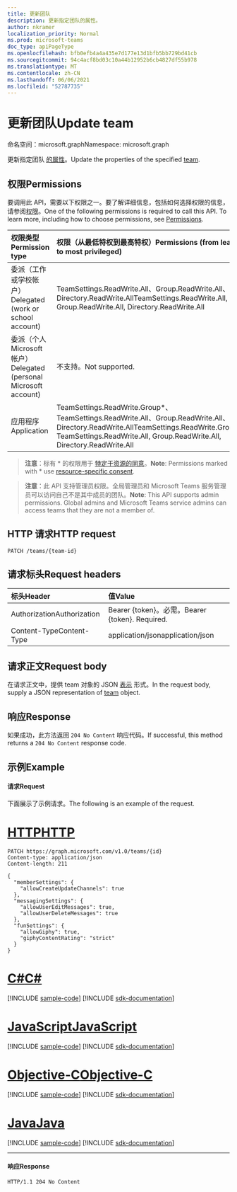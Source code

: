 ```yaml
---
title: 更新团队
description: 更新指定团队的属性。
author: nkramer
localization_priority: Normal
ms.prod: microsoft-teams
doc_type: apiPageType
ms.openlocfilehash: bfb0efb4a4a435e7d177e13d1bfb5bb729bd41cb
ms.sourcegitcommit: 94c4acf8bd03c10a44b12952b6cb4827df55b978
ms.translationtype: MT
ms.contentlocale: zh-CN
ms.lasthandoff: 06/06/2021
ms.locfileid: "52787735"
---
```

# <a name="update-team"></a><span data-ttu-id="e3141-103">更新团队</span><span class="sxs-lookup"><span data-stu-id="e3141-103">Update team</span></span>

<span data-ttu-id="e3141-104">命名空间：microsoft.graph</span><span class="sxs-lookup"><span data-stu-id="e3141-104">Namespace: microsoft.graph</span></span>



<span data-ttu-id="e3141-105">更新指定团队 [的属性](../resources/team.md)。</span><span class="sxs-lookup"><span data-stu-id="e3141-105">Update the properties of the specified [team](../resources/team.md).</span></span>

## <a name="permissions"></a><span data-ttu-id="e3141-106">权限</span><span class="sxs-lookup"><span data-stu-id="e3141-106">Permissions</span></span>
<span data-ttu-id="e3141-p101">要调用此 API，需要以下权限之一。要了解详细信息，包括如何选择权限的信息，请参阅[权限](/graph/permissions-reference)。</span><span class="sxs-lookup"><span data-stu-id="e3141-p101">One of the following permissions is required to call this API. To learn more, including how to choose permissions, see [Permissions](/graph/permissions-reference).</span></span>


|<span data-ttu-id="e3141-109">权限类型</span><span class="sxs-lookup"><span data-stu-id="e3141-109">Permission type</span></span>      | <span data-ttu-id="e3141-110">权限（从最低特权到最高特权）</span><span class="sxs-lookup"><span data-stu-id="e3141-110">Permissions (from least to most privileged)</span></span>              |
|:--------------------|:---------------------------------------------------------|
|<span data-ttu-id="e3141-111">委派（工作或学校帐户）</span><span class="sxs-lookup"><span data-stu-id="e3141-111">Delegated (work or school account)</span></span> | <span data-ttu-id="e3141-112">TeamSettings.ReadWrite.All、Group.ReadWrite.All、Directory.ReadWrite.All</span><span class="sxs-lookup"><span data-stu-id="e3141-112">TeamSettings.ReadWrite.All, Group.ReadWrite.All, Directory.ReadWrite.All</span></span> |
|<span data-ttu-id="e3141-113">委派（个人 Microsoft 帐户）</span><span class="sxs-lookup"><span data-stu-id="e3141-113">Delegated (personal Microsoft account)</span></span> | <span data-ttu-id="e3141-114">不支持。</span><span class="sxs-lookup"><span data-stu-id="e3141-114">Not supported.</span></span>    |
|<span data-ttu-id="e3141-115">应用程序</span><span class="sxs-lookup"><span data-stu-id="e3141-115">Application</span></span> | <span data-ttu-id="e3141-116">TeamSettings.ReadWrite.Group\*、TeamSettings.ReadWrite.All、Group.ReadWrite.All、Directory.ReadWrite.All</span><span class="sxs-lookup"><span data-stu-id="e3141-116">TeamSettings.ReadWrite.Group\*, TeamSettings.ReadWrite.All, Group.ReadWrite.All, Directory.ReadWrite.All</span></span> |

> <span data-ttu-id="e3141-117">**注意**：标有 \* 的权限用于 [特定于资源的同意](https://aka.ms/teams-rsc)。</span><span class="sxs-lookup"><span data-stu-id="e3141-117">**Note**: Permissions marked with \* use [resource-specific consent](https://aka.ms/teams-rsc).</span></span>

> <span data-ttu-id="e3141-p102">**注意**：此 API 支持管理员权限。全局管理员和 Microsoft Teams 服务管理员可以访问自己不是其中成员的团队。</span><span class="sxs-lookup"><span data-stu-id="e3141-p102">**Note**: This API supports admin permissions. Global admins and Microsoft Teams service admins can access teams that they are not a member of.</span></span>

## <a name="http-request"></a><span data-ttu-id="e3141-120">HTTP 请求</span><span class="sxs-lookup"><span data-stu-id="e3141-120">HTTP request</span></span>
<!-- { "blockType": "ignored" } -->
```http
PATCH /teams/{team-id}
```

## <a name="request-headers"></a><span data-ttu-id="e3141-121">请求标头</span><span class="sxs-lookup"><span data-stu-id="e3141-121">Request headers</span></span>
| <span data-ttu-id="e3141-122">标头</span><span class="sxs-lookup"><span data-stu-id="e3141-122">Header</span></span>       | <span data-ttu-id="e3141-123">值</span><span class="sxs-lookup"><span data-stu-id="e3141-123">Value</span></span> |
|:---------------|:--------|
| <span data-ttu-id="e3141-124">Authorization</span><span class="sxs-lookup"><span data-stu-id="e3141-124">Authorization</span></span>  | <span data-ttu-id="e3141-p103">Bearer {token}。必需。</span><span class="sxs-lookup"><span data-stu-id="e3141-p103">Bearer {token}. Required.</span></span>  |
| <span data-ttu-id="e3141-127">Content-Type</span><span class="sxs-lookup"><span data-stu-id="e3141-127">Content-Type</span></span>  | <span data-ttu-id="e3141-128">application/json</span><span class="sxs-lookup"><span data-stu-id="e3141-128">application/json</span></span>  |

## <a name="request-body"></a><span data-ttu-id="e3141-129">请求正文</span><span class="sxs-lookup"><span data-stu-id="e3141-129">Request body</span></span>
<span data-ttu-id="e3141-130">在请求正文中，提供 team 对象的 JSON [表示](../resources/team.md) 形式。</span><span class="sxs-lookup"><span data-stu-id="e3141-130">In the request body, supply a JSON representation of [team](../resources/team.md) object.</span></span>

## <a name="response"></a><span data-ttu-id="e3141-131">响应</span><span class="sxs-lookup"><span data-stu-id="e3141-131">Response</span></span>

<span data-ttu-id="e3141-132">如果成功，此方法返回 `204 No Content` 响应代码。</span><span class="sxs-lookup"><span data-stu-id="e3141-132">If successful, this method returns a `204 No Content` response code.</span></span>

## <a name="example"></a><span data-ttu-id="e3141-133">示例</span><span class="sxs-lookup"><span data-stu-id="e3141-133">Example</span></span>
#### <a name="request"></a><span data-ttu-id="e3141-134">请求</span><span class="sxs-lookup"><span data-stu-id="e3141-134">Request</span></span>
<span data-ttu-id="e3141-135">下面展示了示例请求。</span><span class="sxs-lookup"><span data-stu-id="e3141-135">The following is an example of the request.</span></span>

# <a name="http"></a>[<span data-ttu-id="e3141-136">HTTP</span><span class="sxs-lookup"><span data-stu-id="e3141-136">HTTP</span></span>](#tab/http)
<!-- {
  "blockType": "request",
  "name": "update_team"
}-->
```http
PATCH https://graph.microsoft.com/v1.0/teams/{id}
Content-type: application/json
Content-length: 211

{  
  "memberSettings": {
    "allowCreateUpdateChannels": true
  },
  "messagingSettings": {
    "allowUserEditMessages": true,
    "allowUserDeleteMessages": true
  },
  "funSettings": {
    "allowGiphy": true,
    "giphyContentRating": "strict"
  }
}
```
# <a name="c"></a>[<span data-ttu-id="e3141-137">C#</span><span class="sxs-lookup"><span data-stu-id="e3141-137">C#</span></span>](#tab/csharp)
[!INCLUDE [sample-code](../includes/snippets/csharp/update-team-csharp-snippets.md)]
[!INCLUDE [sdk-documentation](../includes/snippets/snippets-sdk-documentation-link.md)]

# <a name="javascript"></a>[<span data-ttu-id="e3141-138">JavaScript</span><span class="sxs-lookup"><span data-stu-id="e3141-138">JavaScript</span></span>](#tab/javascript)
[!INCLUDE [sample-code](../includes/snippets/javascript/update-team-javascript-snippets.md)]
[!INCLUDE [sdk-documentation](../includes/snippets/snippets-sdk-documentation-link.md)]

# <a name="objective-c"></a>[<span data-ttu-id="e3141-139">Objective-C</span><span class="sxs-lookup"><span data-stu-id="e3141-139">Objective-C</span></span>](#tab/objc)
[!INCLUDE [sample-code](../includes/snippets/objc/update-team-objc-snippets.md)]
[!INCLUDE [sdk-documentation](../includes/snippets/snippets-sdk-documentation-link.md)]

# <a name="java"></a>[<span data-ttu-id="e3141-140">Java</span><span class="sxs-lookup"><span data-stu-id="e3141-140">Java</span></span>](#tab/java)
[!INCLUDE [sample-code](../includes/snippets/java/update-team-java-snippets.md)]
[!INCLUDE [sdk-documentation](../includes/snippets/snippets-sdk-documentation-link.md)]

---

#### <a name="response"></a><span data-ttu-id="e3141-141">响应</span><span class="sxs-lookup"><span data-stu-id="e3141-141">Response</span></span>
<!-- {
  "blockType": "response"
} -->
```http
HTTP/1.1 204 No Content
```

<!-- uuid: 8fcb5dbc-d5aa-4681-8e31-b001d5168d79
2015-10-25 14:57:30 UTC -->
<!-- {
  "type": "#page.annotation",
  "description": "Update Team",
  "keywords": "",
  "section": "documentation",
  "tocPath": "",
  "suppressions": [
  ]
}-->

